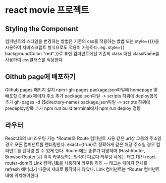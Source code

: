 # react movie 프로젝트

## Styling the Component
컴퍼넌트의 스타일을 변경하는 방법은 기존의 css를 적용하는 방법 또는 style={{}}을 사용하여 자바스크립트 형식으로도 적용이 가능하다. eg. style={{ backgroundColor: "red" }}로 표현
컴퍼넌트에선 기존의 class 대신 className을 사용하여 css클래스를 적용한다.

## Github page에 배포하기
Github pages 패키지 설치 npm i gh-pages
package.json파일에 homepage 및 배포할 Github 페이지 주소 추가
package.json파일 -> scripts 하위에 deploy항목 추가 gh-pages -d {$directory-name}
package.json파일 -> scripts 하위에 predeploy항목 추가 npm run build
terminal에서 npm run deploy 명령

## 라우터
ReactJS의 url 라우팅 기능
*Router와 Route 컴퍼넌트 사용
같은 url상 그룹의 주소일 경우 모든 컴퍼넌트를 렌더링한다.
exact={true}로 정확하게 같은 해당 주소일 경우 컴퍼넌트를 렌더링 할 수 있게 한다.
Router에는 종류가 다양하며 (HashRouter, BrowserRouter 등) 각각 라우팅되는 방식이 다르다
라우팅 시에는 <a>태그 대신 react-router-dom의 Link 컴퍼넌트를 사용하여 라우팅 하라 -- <a>태그는 페이지 전체를 refresh 해버리기 때문에 제대로 동작하지 않았다.
Link 컴퍼넌트는 *Router 컴퍼넌트 내에 위치해야한다.

